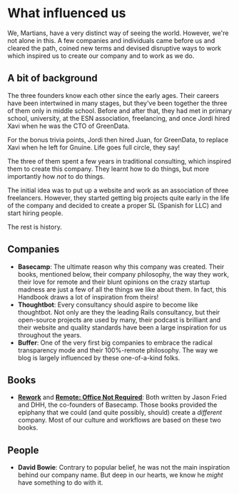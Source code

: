 # What influenced us

We, Martians, have a very distinct way of seeing the world. However, we're not alone in this. A few companies and individuals came before us and cleared the path, coined new terms and devised disruptive ways to work which inspired us to create our company and to work as we do.

## A bit of background

The three founders know each other since the early ages. Their careers have been intertwined in many stages, but they've been together the three of them only in middle school. Before and after that, they had met in primary school, university, at the ESN association, freelancing, and once Jordi hired Xavi when he was the CTO of GreenData.

For the bonus trivia points, Jordi then hired Juan, for GreenData, to replace Xavi when he left for Gnuine. Life goes full circle, they say!

The three of them spent a few years in traditional consulting, which inspired them to create this company. They learnt how to do things, but more importantly how _not_ to do things.

The initial idea was to put up a website and work as an association of three freelancers. However, they started getting big projects quite early in the life of the company and decided to create a proper SL (Spanish for LLC) and start hiring people.

The rest is history.

## Companies

* __Basecamp__: The ultimate reason why this company was created. Their books, mentioned below, their company philosophy, the way they work, their love for  remote and their blunt opinions on the crazy startup madness are just a few of all the things we like about them. In fact, this Handbook draws a lot of inspiration from theirs!
* __Thoughtbot__: Every consultancy should aspire to become like thoughtbot. Not only are they the leading Rails consultancy, but their open-source projects are used by many, their podcast is brilliant and their website and quality standards have been a large inspiration for us throughout the years.
* __Buffer__: One of the very first big companies to embrace the radical transparency mode and their 100%-remote philosophy. The way we blog is largely influenced by these one-of-a-kind folks.

## Books

* <a href="https://www.goodreads.com/book/show/6732019-rework?ac=1&from_search=true&qid=NIE0hicvNB&rank=1" title="Rework by Jason Fried, David Heinemeier Hansson" target="_blank">__Rework__</a> and <a href="https://www.goodreads.com/book/show/17316682-remote?ac=1&from_search=true&qid=NVpquaWPLX&rank=2" title="Remote: Office Not Required by David Heinemeier Hansson, Jason Fried" target="_blank">__Remote: Office Not Required__</a>: Both written by Jason Fried and DHH, the co-founders of Basecamp. Those books provided the epiphany that we could (and quite possibly, should) create a _different_ company. Most of our culture and workflows are based on these two books.

## People

* __David Bowie__: Contrary to popular belief, he was not the main inspiration behind our company name. But deep in our hearts, we know he _might_ have something to do with it.


